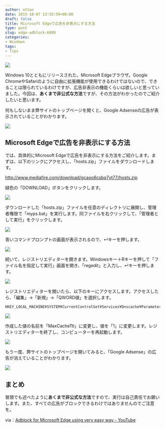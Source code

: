 ```yaml
---
author: ottan
date: 2015-10-07 13:55:59+00:00
draft: false
title: Microsoft Edgeで広告を非表示にする方法
type: post
slug: edge-adblock-6808
categories:
- Windows
tags:
- Tips
---
```


![](/uploads/2015/10/151007-56151e8f167f9.jpg)






Windows 10とともにリリースされた、Microsoft Edgeブラウザ。Google ChromeやSafariのように自由に拡張機能が使用できるわけではないので、できることは限られているわけですが、広告非表示の機能くらいは欲しいと思っていました。今回は、**あくまで非公式な方法**ですが、その方法がわかったのでご紹介したいと思います。





何もしないまま弊サイトのトップページを開くと、Google Adsenseの広告が表示されていることがわかります。





![](/uploads/2015/10/151007-56151e9178a67.png)






## Microsoft Edgeで広告を非表示にする方法





では、具体的にMicrosoft Edgeで広告を非表示にする方法をご紹介します。まずは、以下のリンクにアクセスし、「hosts.zip」ファイルをダウンロードします。



http://www.mediafire.com/download/gcaoo6csbq7yt77/hosts.zip



緑色の「DOWNLOAD」ボタンをクリックします。





![](/uploads/2015/10/151007-56151e95413d9.png)






ダウンロードした「hosts.zip」ファイルを任意のディレクトリに展開し、管理者権限で「myps.bat」を実行します。同ファイルを右クリックして、「管理者として実行」をクリックします。





![](/uploads/2015/10/151007-56151e97c033b.png)






青いコマンドプロンプトの画面が表示されるので、↵キーを押します。





![](/uploads/2015/10/151007-56151e9a2954d.png)






続いて、レジストリエディターを開きます。Windowsキー＋Rキーを押して「ファイル名を指定して実行」画面を開き、「regedit」と入力し、↵キーを押します。





![](/uploads/2015/10/151007-56151e9b354c0.png)






レジストリエディターを開いたら、以下のキーにアクセスします。アクセスしたら、「編集」→「新規」→「QWORD値」を選択します。




    
    HKEY_LOCAL_MACHINE¥SYSTEM¥CurrentControlSet¥Services¥Dnscache¥Parameters





![](/uploads/2015/10/151007-5615247c27685.png)






作成した値の名前を「MaxCacheTtl」に変更し、値を「1」に変更します。レジストリエディターを終了し、コンピューターを再起動します。





![](/uploads/2015/10/151007-5615247e0a5c6.png)






もう一度、弊サイトのトップページを開いてみると、「Google Adsense」の広告が消えていることがわかります。





![](/uploads/2015/10/151007-56151ea11da25.png)






## まとめ





冒頭でも述べたように**あくまで非公式な方法**ですので、実行は自己責任でお願いします。また、すべての広告がブロックできるわけではありませんのでご注意を。





via：[Adblock for Microsoft Edge using very easy way - YouTube](https://www.youtube.com/watch?v=wQFOKj19rKo)
